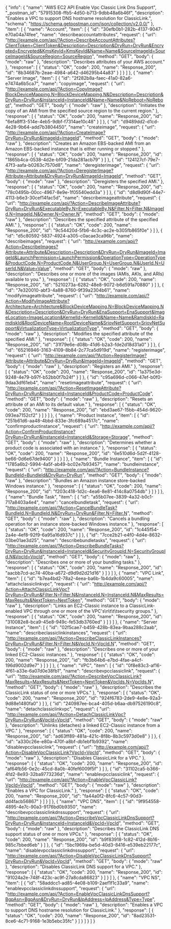 {
  "info": {
    "name": "AWS EC2 API Enable Vpc Classic Link Dns Support",
    "_postman_id": "57915308-ffb5-4d50-b713-9dbb48a6b46f",
    "description": "Enables a VPC to support DNS hostname resolution for ClassicLink.",
    "schema": "https://schema.getpostman.com/json/collection/v2.0.0/"
  },
  "item": [
    {
      "name": "Account",
      "item": [
        {
          "id": "30efb0b1-282b-4137-9047-e70a04a74fee",
          "name": "describeaccountattributes",
          "request": {
            "url": "http://example.com/api/?Action=DescribeAccountAttributes?ClientToken=ClientToken&Description=Description&DryRun=DryRun&Encrypted=Encrypted&KmsKeyId=KmsKeyId&Name=Name&SourceImageId=SourceImageId&SourceRegion=SourceRegion",
            "method": "GET",
            "body": {
              "mode": "raw"
            },
            "description": "Describes attributes of your AWS account."
          },
          "response": [
            {
              "status": "OK",
              "code": 200,
              "name": "Response_200",
              "id": "8b34687b-2eae-4984-a642-d46295b44a83"
            }
          ]
        }
      ]
    },
    {
      "name": "Server Image",
      "item": [
        {
          "id": "2f282b8a-faec-41a0-82a6-e7474a6b5ca7",
          "name": "copyimage",
          "request": {
            "url": "http://example.com/api/?Action=CopyImage?BlockDeviceMapping.N=BlockDeviceMapping.N&Description=Description&DryRun=DryRun&InstanceId=InstanceId&Name=Name&NoReboot=NoReboot",
            "method": "GET",
            "body": {
              "mode": "raw"
            },
            "description": "Initiates the copy of an AMI from the specified source region to the current region."
          },
          "response": [
            {
              "status": "OK",
              "code": 200,
              "name": "Response_200",
              "id": "6efa8ff3-514e-4eb5-9dbf-f7314ae10c48"
            }
          ]
        },
        {
          "id": "d9489dd2-d1cd-4e28-9b64-add7b3804450",
          "name": "createimage",
          "request": {
            "url": "http://example.com/api/?Action=CreateImage?DryRun=DryRun&ImageId=ImageId",
            "method": "GET",
            "body": {
              "mode": "raw"
            },
            "description": "Creates an Amazon EBS-backed AMI from an Amazon EBS-backed instance that is either running or stopped."
          },
          "response": [
            {
              "status": "OK",
              "code": 200,
              "name": "Response_200",
              "id": "1865b4ca-0538-4d2e-bf09-21da281acb79"
            }
          ]
        },
        {
          "id": "124127cf-79e7-47f3-aafa-b0263c7570d8",
          "name": "deregisterimage",
          "request": {
            "url": "http://example.com/api/?Action=DeregisterImage?Attribute=Attribute&DryRun=DryRun&ImageId=ImageId",
            "method": "GET",
            "body": {
              "mode": "raw"
            },
            "description": "Deregisters the specified AMI."
          },
          "response": [
            {
              "status": "OK",
              "code": 200,
              "name": "Response_200",
              "id": "78c0495b-00cc-4967-8e9e-1f05540edd3a"
            }
          ]
        },
        {
          "id": "d8d9d90f-44e7-4113-b6e3-30cef14fac5d",
          "name": "describeimageattribute",
          "request": {
            "url": "http://example.com/api/?Action=DescribeImageAttribute?DryRun=DryRun&ExecutableBy.N=ExecutableBy.N&Filter.N=Filter.N&ImageId.N=ImageId.N&Owner.N=Owner.N",
            "method": "GET",
            "body": {
              "mode": "raw"
            },
            "description": "Describes the specified attribute of the specified AMI."
          },
          "response": [
            {
              "status": "OK",
              "code": 200,
              "name": "Response_200",
              "id": "9c54420d-5fb6-4c3c-ac2e-b305fb865f0e"
            }
          ]
        },
        {
          "id": "d5c80592-5837-4924-a305-c0acae3ca96b",
          "name": "describeimages",
          "request": {
            "url": "http://example.com/api/?Action=DescribeImages?Attribute=Attribute&Description=Description&DryRun=DryRun&ImageId=ImageId&LaunchPermission=LaunchPermission&OperationType=OperationType&ProductCode.N=ProductCode.N&UserGroup.N=UserGroup.N&UserId.N=UserId.N&Value=Value",
            "method": "GET",
            "body": {
              "mode": "raw"
            },
            "description": "Describes one or more of the images (AMIs, AKIs, and ARIs) available to you."
          },
          "response": [
            {
              "status": "OK",
              "code": 200,
              "name": "Response_200",
              "id": "5210273a-6282-48e8-9072-b6d591a70880"
            }
          ]
        },
        {
          "id": "7e320010-abf3-4a88-8760-9f39a2304b61",
          "name": "modifyimageattribute",
          "request": {
            "url": "http://example.com/api/?Action=ModifyImageAttribute?Architecture=Architecture&BlockDeviceMapping.N=BlockDeviceMapping.N&Description=Description&DryRun=DryRun&EnaSupport=EnaSupport&ImageLocation=ImageLocation&KernelId=KernelId&Name=Name&RamdiskId=RamdiskId&RootDeviceName=RootDeviceName&SriovNetSupport=SriovNetSupport&VirtualizationType=VirtualizationType",
            "method": "GET",
            "body": {
              "mode": "raw"
            },
            "description": "Modifies the specified attribute of the specified AMI."
          },
          "response": [
            {
              "status": "OK",
              "code": 200,
              "name": "Response_200",
              "id": "31f79e6e-d08b-41d6-b2a3-fde2d18d31a0"
            }
          ]
        },
        {
          "id": "65216946-3163-4109-8b84-2c77ca5d919d",
          "name": "registerimage",
          "request": {
            "url": "http://example.com/api/?Action=RegisterImage?Attribute=Attribute&DryRun=DryRun&ImageId=ImageId",
            "method": "GET",
            "body": {
              "mode": "raw"
            },
            "description": "Registers an AMI."
          },
          "response": [
            {
              "status": "OK",
              "code": 200,
              "name": "Response_200",
              "id": "1a375e3d-9248-4e79-b97f-b52bb0f7b24f"
            }
          ]
        },
        {
          "id": "c95a696d-c066-47ef-b0f0-9daa3df61eb4",
          "name": "resetimageattribute",
          "request": {
            "url": "http://example.com/api/?Action=ResetImageAttribute?DryRun=DryRun&InstanceId=InstanceId&ProductCode=ProductCode",
            "method": "GET",
            "body": {
              "mode": "raw"
            },
            "description": "Resets an attribute of an AMI to its default value."
          },
          "response": [
            {
              "status": "OK",
              "code": 200,
              "name": "Response_200",
              "id": "ebd3ae67-15bb-454d-9620-093ea7152cf2"
            }
          ]
        }
      ]
    },
    {
      "name": "Product Instance",
      "item": [
        {
          "id": "251b61d6-aa48-4bbd-833e-3fc689a4517c",
          "name": "confirmproductinstance",
          "request": {
            "url": "http://example.com/api/?Action=ConfirmProductInstance?DryRun=DryRun&InstanceId=InstanceId&Storage=Storage",
            "method": "GET",
            "body": {
              "mode": "raw"
            },
            "description": "Determines whether a product code is associated with an instance."
          },
          "response": [
            {
              "status": "OK",
              "code": 200,
              "name": "Response_200",
              "id": "6e510d6d-5d2f-4128-be66-0d6e67de9400"
            }
          ]
        }
      ]
    },
    {
      "name": "Bundle Instance",
      "item": [
        {
          "id": "1785a6b2-5994-4a5f-ab49-bc02e7b93457",
          "name": "bundleinstance",
          "request": {
            "url": "http://example.com/api/?Action=BundleInstance?BundleId=BundleId&DryRun=DryRun",
            "method": "GET",
            "body": {
              "mode": "raw"
            },
            "description": "Bundles an Amazon instance store-backed Windows instance."
          },
          "response": [
            {
              "status": "OK",
              "code": 200,
              "name": "Response_200",
              "id": "f203c418-1d2c-4ea6-8e81-414c8a0754db"
            }
          ]
        }
      ]
    },
    {
      "name": "Bundle Task",
      "item": [
        {
          "id": "a55b07ee-3839-4a32-b0c1-717a8403a4e4",
          "name": "cancelbundletask",
          "request": {
            "url": "http://example.com/api/?Action=CancelBundleTask?BundleId.N=BundleId.N&DryRun=DryRun&Filter.N=Filter.N",
            "method": "GET",
            "body": {
              "mode": "raw"
            },
            "description": "Cancels a bundling operation for an instance store-backed Windows instance."
          },
          "response": [
            {
              "status": "OK",
              "code": 200,
              "name": "Response_200",
              "id": "1c445f54-2a4e-4ef8-92f9-6a95a16d937c"
            }
          ]
        },
        {
          "id": "7cce2b21-e4f0-4d4e-8632-03be01ae3d25",
          "name": "describebundletasks",
          "request": {
            "url": "http://example.com/api/?Action=DescribeBundleTasks?DryRun=DryRun&InstanceId=InstanceId&SecurityGroupId.N=SecurityGroupId.N&VpcId=VpcId",
            "method": "GET",
            "body": {
              "mode": "raw"
            },
            "description": "Describes one or more of your bundling tasks."
          },
          "response": [
            {
              "status": "OK",
              "code": 200,
              "name": "Response_200",
              "id": "aacbb7cd-ac74-40ba-a672-d9d9d2d21d16"
            }
          ]
        }
      ]
    },
    {
      "name": "VPC Link",
      "item": [
        {
          "id": "b7ea4bd2-78a2-4eea-ba6b-1b4da9c60005",
          "name": "attachclassiclinkvpc",
          "request": {
            "url": "http://example.com/api/?Action=AttachClassicLinkVpc?DryRun=DryRun&Filter.N=Filter.N&InstanceId.N=InstanceId.N&MaxResults=MaxResults&NextToken=NextToken",
            "method": "GET",
            "body": {
              "mode": "raw"
            },
            "description": "Links an EC2-Classic instance to a ClassicLink-enabled VPC through one or more of the VPC's\n\t\t\tsecurity groups."
          },
          "response": [
            {
              "status": "OK",
              "code": 200,
              "name": "Response_200",
              "id": "310082e8-bca9-45e8-949c-fe53db3760ed"
            }
          ]
        }
      ]
    },
    {
      "name": "Server Instance",
      "item": [
        {
          "id": "02f5cae7-b459-428b-83ea-9baa288c2aab",
          "name": "describeclassiclinkinstances",
          "request": {
            "url": "http://example.com/api/?Action=DescribeClassicLinkInstances?DryRun=DryRun&Filter.N=Filter.N&VpcId.N=VpcId.N",
            "method": "GET",
            "body": {
              "mode": "raw"
            },
            "description": "Describes one or more of your linked EC2-Classic instances."
          },
          "response": [
            {
              "status": "OK",
              "code": 200,
              "name": "Response_200",
              "id": "fb3b64b6-e7bd-4fae-a4cf-196d9002d9e7"
            }
          ]
        }
      ]
    },
    {
      "name": "VPC",
      "item": [
        {
          "id": "0f8e83c3-af16-4f61-a33e-6a07d0e38fb1",
          "name": "describevpcclassiclink",
          "request": {
            "url": "http://example.com/api/?Action=DescribeVpcClassicLink?MaxResults=MaxResults&NextToken=NextToken&VpcIds.N=VpcIds.N",
            "method": "GET",
            "body": {
              "mode": "raw"
            },
            "description": "Describes the ClassicLink status of one or more VPCs."
          },
          "response": [
            {
              "status": "OK",
              "code": 200,
              "name": "Response_200",
              "id": "924f6783-2de9-4e8e-92a3-9d88e1480fa0"
            }
          ]
        },
        {
          "id": "240987ee-bca4-405d-b6aa-db97526190c8",
          "name": "detachclassiclinkvpc",
          "request": {
            "url": "http://example.com/api/?Action=DetachClassicLinkVpc?DryRun=DryRun&VpcId=VpcId",
            "method": "GET",
            "body": {
              "mode": "raw"
            },
            "description": "Unlinks (detaches) a linked EC2-Classic instance from a VPC."
          },
          "response": [
            {
              "status": "OK",
              "code": 200,
              "name": "Response_200",
              "id": "ad63ff89-481a-421c-8f8b-8b3c5973d0e8"
            }
          ]
        },
        {
          "id": "a330c26e-e80a-470f-a8bf-db1ebf1b9392",
          "name": "disablevpcclassiclink",
          "request": {
            "url": "http://example.com/api/?Action=DisableVpcClassicLink?VpcId=VpcId",
            "method": "GET",
            "body": {
              "mode": "raw"
            },
            "description": "Disables ClassicLink for a VPC."
          },
          "response": [
            {
              "status": "OK",
              "code": 200,
              "name": "Response_200",
              "id": "af64fb56-0e2c-45cd-8a0b-40fef6009f5f"
            }
          ]
        },
        {
          "id": "31102ca5-b366-4fd2-8e93-32ba9773236d",
          "name": "enablevpcclassiclink",
          "request": {
            "url": "http://example.com/api/?Action=EnableVpcClassicLink?VpcId=VpcId",
            "method": "GET",
            "body": {
              "mode": "raw"
            },
            "description": "Enables a VPC for ClassicLink."
          },
          "response": [
            {
              "status": "OK",
              "code": 200,
              "name": "Response_200",
              "id": "fa44a0f2-8fc6-4c57-90d3-dd4facb56867"
            }
          ]
        }
      ]
    },
    {
      "name": "VPC DNS",
      "item": [
        {
          "id": "9f954558-4895-4e7c-90a3-9176bd0b9350",
          "name": "describevpcclassiclinkdnssupport",
          "request": {
            "url": "http://example.com/api/?Action=DescribeVpcClassicLinkDnsSupport?DryRun=DryRun&InstanceId=InstanceId&VpcId=VpcId",
            "method": "GET",
            "body": {
              "mode": "raw"
            },
            "description": "Describes the ClassicLink DNS support status of one or more VPCs."
          },
          "response": [
            {
              "status": "OK",
              "code": 200,
              "name": "Response_200",
              "id": "b9f83918-1c82-412d-8b16-985c7bbed6eb"
            }
          ]
        },
        {
          "id": "5bc1969a-be5d-40d3-8416-e539eb22177c",
          "name": "disablevpcclassiclinkdnssupport",
          "request": {
            "url": "http://example.com/api/?Action=DisableVpcClassicLinkDnsSupport?DryRun=DryRun&VpcId=VpcId",
            "method": "GET",
            "body": {
              "mode": "raw"
            },
            "description": "Disables ClassicLink DNS support for a VPC."
          },
          "response": [
            {
              "status": "OK",
              "code": 200,
              "name": "Response_200",
              "id": "91024a2e-748f-423c-ac9f-27a8cda86823"
            }
          ]
        }
      ]
    },
    {
      "name": "VPC NS",
      "item": [
        {
          "id": "58addcc1-ad85-4e08-b109-2aef1f1c33a9",
          "name": "enablevpcclassiclinkdnssupport",
          "request": {
            "url": "http://example.com/api/?Action=EnableVpcClassicLinkDnsSupport?BgpAsn=BgpAsn&DryRun=DryRun&IpAddress=IpAddress&Type=Type",
            "method": "GET",
            "body": {
              "mode": "raw"
            },
            "description": "Enables a VPC to support DNS hostname resolution for ClassicLink."
          },
          "response": [
            {
              "status": "OK",
              "code": 200,
              "name": "Response_200",
              "id": "8ad23531-8ce6-4c71-9168-1e3b5ebc35fc"
            }
          ]
        }
      ]
    }
  ]
}